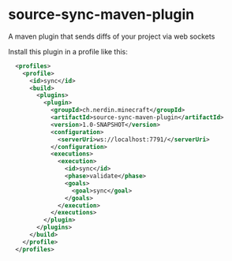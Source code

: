 # source-sync-maven-plugin
A maven plugin that sends diffs of your project via web sockets

Install this plugin in a profile like this:

```xml
  <profiles>
    <profile>
      <id>sync</id>
      <build>
        <plugins>
          <plugin>
            <groupId>ch.nerdin.minecraft</groupId>
            <artifactId>source-sync-maven-plugin</artifactId>
            <version>1.0-SNAPSHOT</version>
            <configuration>
              <serverUri>ws://localhost:7791/</serverUri>
            </configuration>
            <executions>
              <execution>
                <id>sync</id>
                <phase>validate</phase>
                <goals>
                  <goal>sync</goal>
                </goals>
              </execution>
            </executions>
          </plugin>
        </plugins>
      </build>
    </profile>
  </profiles>
```
